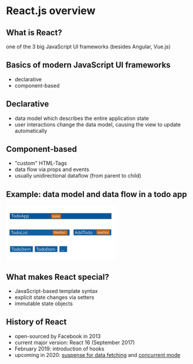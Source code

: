 # React.js overview

## What is React?

one of the 3 big JavaScript UI frameworks (besides Angular, Vue.js)

## Basics of modern JavaScript UI frameworks

- declarative
- component-based

## Declarative

- data model which describes the entire application state
- user interactions change the data model, causing the view to update automatically

## Component-based

- "custom" HTML-Tags
- data flow via props and events
- usually unidirectional dataflow (from parent to child)

## Example: data model and data flow in a todo app

<img src="assets/todo-components-datamodel.svg" type="text/svg" style="width: 300px"/>

## What makes React special?

- JavaScript-based template syntax
- explicit state changes via setters
- immutable state objects

## History of React

- open-sourced by Facebook in 2013
- current major version: React 16 (September 2017)
- February 2019: introduction of hooks
- upcoming in 2020: [suspense for data fetching](https://reactjs.org/docs/concurrent-mode-suspense.html) and [concurrent mode](https://reactjs.org/docs/concurrent-mode-intro.html)
